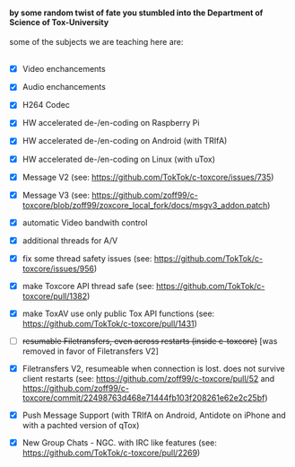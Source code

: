#### by some random twist of fate you stumbled into the Department of Science of Tox-University

some of the subjects we are teaching here are:<br><br>

- [x] Video enchancements
- [x] Audio enchancements
- [x] H264 Codec
- [x] HW accelerated de-/en-coding on Raspberry Pi
- [x] HW accelerated de-/en-coding on Android (with TRIfA)
- [x] HW accelerated de-/en-coding on Linux (with uTox)
- [x] Message V2 (see: https://github.com/TokTok/c-toxcore/issues/735)
- [x] Message V3 (see: https://github.com/zoff99/c-toxcore/blob/zoff99/zoxcore_local_fork/docs/msgv3_addon.patch)
- [x] automatic Video bandwith control
- [x] additional threads for A/V
- [x] fix some thread safety issues (see: https://github.com/TokTok/c-toxcore/issues/956)
- [x] make Toxcore API thread safe (see: https://github.com/TokTok/c-toxcore/pull/1382)
- [x] make ToxAV use only public Tox API functions (see: https://github.com/TokTok/c-toxcore/pull/1431)
- [ ] ~~resumable Filetransfers, even across restarts (inside c-toxcore)~~ [was removed in favor of Filetransfers V2]
- [x] Filetransfers V2, resumeable when connection is lost. does not survive client restarts (see: https://github.com/zoff99/c-toxcore/pull/52 and https://github.com/zoff99/c-toxcore/commit/22498763d468e71444fb103f208261e62e2c25bf)
- [x] Push Message Support (with TRIfA on Android, Antidote on iPhone and with a pachted version of qTox)
- [x] New Group Chats - NGC. with IRC like features (see: https://github.com/TokTok/c-toxcore/pull/2269)


